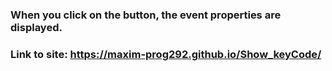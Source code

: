 ### When you click on the button, the event properties are displayed.
### Link to site: https://maxim-prog292.github.io/Show_keyCode/
